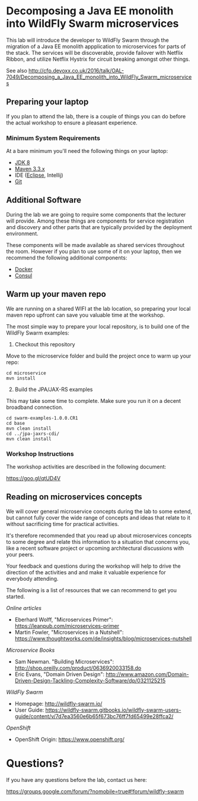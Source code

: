 # Decomposing a Java EE monolith into WildFly Swarm microservices

This lab will introduce the developer to WildFly Swarm through the migration of a Java EE monolith appplication to microservices for parts of the stack. The services will be discoverable, provide failover with Netflix Ribbon, and utilize Netflix Hystrix for circuit breaking amongst other things.

See also http://cfp.devoxx.co.uk/2016/talk/OAL-7049/Decomposing_a_Java_EE_monolith_into_WildFly_Swarm_microservices

## Preparing your laptop

If you plan to attend the lab, there is a couple of things you can do before the actual workshop to ensure a pleasant experience.

### Minimum System Requirements

At a bare minimum you'll need the following things on your laptop:

- [JDK 8](http://www.oracle.com/technetwork/java/javase/downloads/jdk8-downloads-2133151.html)
- [Maven 3.3.x](https://maven.apache.org/download.cgi)
- IDE ([Eclipse](http://www.eclipse.org/downloads/packages/eclipse-ide-java-developers/keplersr1), Intellij)
- [Git](https://git-scm.com/downloads)

## Additional Software

During the lab we are going to require some components that the lecturer will provide. Among these things are components for service registration and discovery and other parts that are typically provided by the deployment environment.

These components will be made available as shared services throughout the room. However if you plan to use some of it on your laptop, then we recommend the following additional components:

- [Docker](https://www.docker.com/)
- [Consul](https://hub.docker.com/r/progrium/consul/)

## Warm up your maven repo

We are running on a shared WIFI at the lab location, so preparing your local maven repo upfront can save you valuable time at the workshop.

The most simple way to prepare your local repository, is to build one of the WildFly Swarm examples:

1) Checkout this repository

Move to the microservice folder and build the project once to warm up your repo:

```
cd microservice
mvn install
```

2) Build the JPA/JAX-RS examples

This may take some time to complete. Make sure you run it on a decent broadband connection.

```
cd swarm-examples-1.0.0.CR1
cd base
mvn clean install
cd ../jpa-jaxrs-cdi/
mvn clean install
```
### Workshop Instructions

The workshop activities are described in the following document:

https://goo.gl/qtUD4V

## Reading on microservices concepts

We will cover general microservice concepts during the lab to some extend, but cannot fully cover the wide range of concepts and ideas that relate to it without sacrificing time for practical activities.

It's therefore recommended that you read up about microservices concepts to some degree and relate this information to a situation that concerns you, like a recent software project or upcoming architectural discussions with your peers.

Your feedback and questions during the workshop will help to drive the direction of the activities and and make it valuable experience for everybody attending.

The following is a list of resources that we can recommend to get you started.

*Online articles*
- Eberhard Wolff, "Microservices Primer": https://leanpub.com/microservices-primer
- Martin Fowler, "Microservices in a Nutshell":  https://www.thoughtworks.com/de/insights/blog/microservices-nutshell

*Microservice Books*
- Sam Newman. "Building Microservices": http://shop.oreilly.com/product/0636920033158.do
- Eric Evans, "Domain Driven Design": http://www.amazon.com/Domain-Driven-Design-Tackling-Complexity-Software/dp/0321125215

*WildFly Swarm*
- Homepage: http://wildfly-swarm.io/
- User Guide:  https://wildfly-swarm.gitbooks.io/wildfly-swarm-users-guide/content/v/7d7ea3560e6b65f673bc76ff7fd65499e28ffca2/

*OpenShift*
- OpenShift Origin: https://www.openshift.org/


# Questions?

If you have any questions before the lab, contact us here:

https://groups.google.com/forum/?nomobile=true#!forum/wildfly-swarm
